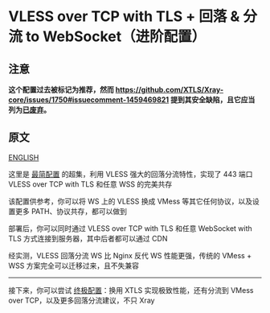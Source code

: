 # VLESS over TCP with TLS + 回落 & 分流 to WebSocket（进阶配置）

## 注意

**这个配置过去被标记为推荐，然而 https://github.com/XTLS/Xray-core/issues/1750#issuecomment-1459469821 提到其安全缺陷，且它应当列为<u>已废弃</u>。**

## 原文

[ENGLISH](README.ENG.md)

这里是 [最简配置](<../VLESS-TCP-TLS%20(minimal%20by%20rprx)>) 的超集，利用 VLESS 强大的回落分流特性，实现了 443 端口 VLESS over TCP with TLS 和任意 WSS 的完美共存

该配置供参考，你可以将 WS 上的 VLESS 换成 VMess 等其它任何协议，以及设置更多 PATH、协议共存，都可以做到

部署后，你可以同时通过 VLESS over TCP with TLS 和任意 WebSocket with TLS 方式连接到服务器，其中后者都可以通过 CDN

经实测，VLESS 回落分流 WS 比 Nginx 反代 WS 性能更强，传统的 VMess + WSS 方案完全可以迁移过来，且不失兼容

---

接下来，你可以尝试 [终极配置](../VLESS-TCP-XTLS-WHATEVER)：换用 XTLS 实现极致性能，还有分流到 VMess over TCP，以及更多回落分流建议，不只 Xray
